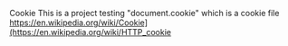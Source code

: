 Cookie This is a project testing "document.cookie" which is a cookie file https://en.wikipedia.org/wiki/Cookie](https://en.wikipedia.org/wiki/HTTP_cookie
